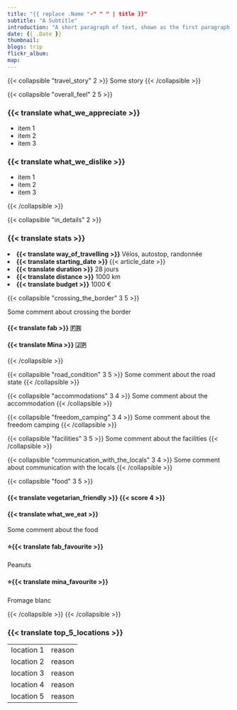 ```yaml
---
title: "{{ replace .Name "-" " " | title }}"
subtitle: "A Subtitle"
introduction: "A short paragraph of text, shown as the first paragraph of the article, and on list pages."
date: {{ .Date }}
thumbnail:
blogs: trip
flickr_album:
map: 
---
```

{{< collapsible "travel_story" 2 >}}
Some story
{{< /collapsible >}}

{{< collapsible "overall_feel" 2 5 >}}
<h3>{{< translate what_we_appreciate >}}</h3>

- item 1
- item 2
- item 3
  
<h3>{{< translate what_we_dislike >}}</h3>

- item 1
- item 2
- item 3

{{< /collapsible >}}

{{< collapsible "in_details" 2 >}}

<h3>{{< translate stats >}}</h3>

<li><b>{{< translate way_of_travelling >}}</b> Vélos, autostop, randonnée</li>
<li><b>{{< translate starting_date >}} </b>{{< article_date >}}</li> 
<li><b>{{< translate duration >}}</b> 28 jours</li>
<li><b>{{< translate distance >}}</b> 1000 km</li>
<li><b>{{< translate budget >}}</b> 1000 €</li>

{{< collapsible "crossing_the_border" 3 5 >}}

Some comment about crossing the border
<h4>{{< translate fab >}} 🇫🇷</h4>
<h4>{{< translate Mina >}} 🇯🇵</h4>

{{< /collapsible >}}

{{< collapsible "road_condition" 3 5 >}}
Some comment about the road state
{{< /collapsible >}}

{{< collapsible "accommodations" 3 4 >}}
Some comment about the accommodation
{{< /collapsible >}}

{{< collapsible "freedom_camping" 3 4 >}}
Some comment about the freedom camping
{{< /collapsible >}}

{{< collapsible "facilities" 3 5 >}}
Some comment about the facilities
{{< /collapsible >}}

{{< collapsible "communication_with_the_locals" 3 4 >}}
Some comment about communication with the locals
{{< /collapsible >}}

{{< collapsible "food" 3 5 >}}
<h4>{{< translate vegetarian_friendly >}} {{< score 4 >}}</h4>

<h4>{{< translate what_we_eat >}}</h4> 
Some comment about the food

<h4>⭐{{< translate fab_favourite >}}</h4>
Peanuts
<h4>⭐{{< translate mina_favourite >}}</h4>
Fromage blanc

{{< /collapsible >}}
{{< /collapsible >}}

### {{< translate top_5_locations >}}
|             |             |
|-------------|-------------|
|   location 1    |   reason    |
|   location 2    |   reason    |
|   location 3    |   reason    |
|   location 4    |   reason    |
|   location 5    |   reason    |

